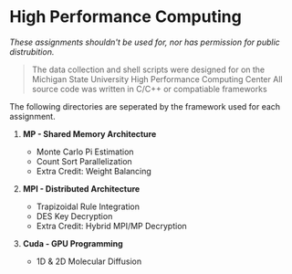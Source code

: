 # High Performance Computing

_These assignments shouldn't be used for, nor has permission for public distrubition._


> The data collection and shell scripts were designed for on the Michigan State University High Performance Computing Center
> All source code was written in C/C++ or compatiable frameworks







The following directories are seperated by the framework used for each assignment.


1. __MP - Shared Memory Architecture__
    * Monte Carlo Pi Estimation
    * Count Sort Parallelization
    * Extra Credit: Weight Balancing

2. __MPI - Distributed Architecture__
    * Trapizoidal Rule Integration
    * DES Key Decryption
    * Extra Credit: Hybrid MPI/MP Decryption

3. __Cuda - GPU Programming__
    * 1D & 2D Molecular Diffusion
